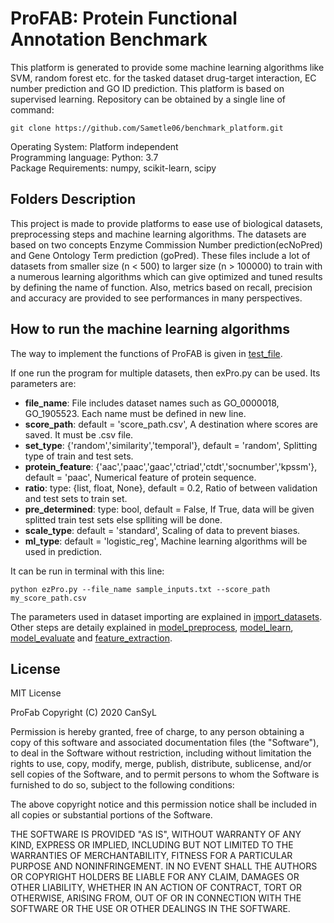 # ProFAB: Protein Functional Annotation Benchmark

This platform is generated to provide some machine learning algorithms like SVM, random forest etc. for the tasked dataset drug-target interaction, EC number prediction and GO ID prediction. This platform is based on supervised learning. 
Repository can be obtained by a single line of command:
```
git clone https://github.com/Sametle06/benchmark_platform.git
```
Operating System: Platform independent\
Programming language: Python: 3.7\
Package Requirements: numpy, scikit-learn, scipy

## Folders Description

This project is made to provide platforms to ease use of biological datasets, preprocessing steps and machine learning algorithms. The datasets are based on two concepts Enzyme Commission Number prediction(ecNoPred) and Gene Ontology Term prediction (goPred). These files include a lot of datasets from smaller size (n < 500) to larger size (n > 100000) to train with a numerous learning algorithms which can give optimized and tuned results by defining the name of function. Also, metrics based on recall, precision and accuracy are provided to see performances in many perspectives.

## How to run the machine learning algorithms 

The way to implement the functions of ProFAB is given in [test_file](test_file.ipynb).

If one run the program for multiple datasets, then exPro.py can be used. Its parameters are:
- **file_name**: File includes dataset names such as GO_0000018, GO_1905523. Each name must be defined in new line.
- **score_path**: default = 'score_path.csv', A destination where scores are saved. It must be .csv file.
- **set_type**: {'random','similarity','temporal'}, default = 'random', Splitting type of train and test sets.
- **protein_feature**: {'aac','paac','gaac','ctriad','ctdt','socnumber','kpssm'}, default = 'paac', Numerical feature of protein sequence.
- **ratio**: type: {list, float, None}, default = 0.2, Ratio of between validation and test sets to train set.
- **pre_determined**: type: bool, default = False, If True, data will be given splitted train test sets else splliting will be done.
- **scale_type**: default = 'standard', Scaling of data to prevent biases.
- **ml_type**: default = 'logistic_reg', Machine learning algorithms will be used in prediction.

It can be run in terminal with this line:
```
python ezPro.py --file_name sample_inputs.txt --score_path my_score_path.csv
```

The parameters used in dataset importing are explained in [import_datasets](profab/import_dataset). Other steps are detaily explained in [model_preprocess](probab/model_reprocess), [model_learn](profab/model_learn), [model_evaluate](profab/model_evaluate) and [feature_extraction](profab/feature_extraction_module).

## License

MIT License

ProFab Copyright (C) 2020 CanSyL

Permission is hereby granted, free of charge, to any person obtaining a copy of this software and associated documentation files (the "Software"), to deal in the Software without restriction, including without limitation the rights to use, copy, modify, merge, publish, distribute, sublicense, and/or sell copies of the Software, and to permit persons to whom the Software is furnished to do so, subject to the following conditions:

The above copyright notice and this permission notice shall be included in all copies or substantial portions of the Software.

THE SOFTWARE IS PROVIDED "AS IS", WITHOUT WARRANTY OF ANY KIND, EXPRESS OR IMPLIED, INCLUDING BUT NOT LIMITED TO THE WARRANTIES OF MERCHANTABILITY, FITNESS FOR A PARTICULAR PURPOSE AND NONINFRINGEMENT. IN NO EVENT SHALL THE AUTHORS OR COPYRIGHT HOLDERS BE LIABLE FOR ANY CLAIM, DAMAGES OR OTHER LIABILITY, WHETHER IN AN ACTION OF CONTRACT, TORT OR OTHERWISE, ARISING FROM, OUT OF OR IN CONNECTION WITH THE SOFTWARE OR THE USE OR OTHER DEALINGS IN THE SOFTWARE.
